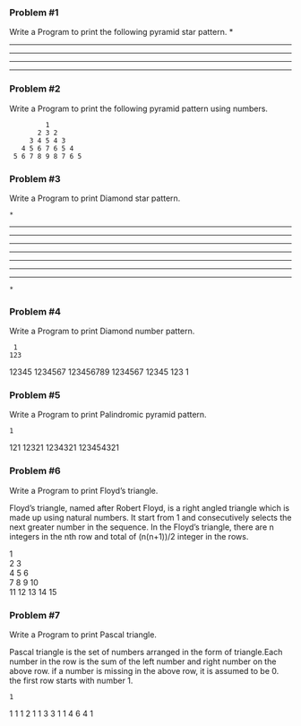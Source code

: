 ### Problem #1
Write a Program to print the following pyramid star pattern.
    *
   ***
  *****
 *******  
*********

### Problem #2
Write a Program to print the following pyramid pattern using numbers.
    
             1
           2 3 2
         3 4 5 4 3
       4 5 6 7 6 5 4
     5 6 7 8 9 8 7 6 5
     
### Problem #3
Write a Program to print Diamond star pattern.
 
    *
   ***
  *****
 *******
*********
 *******
  *****
   ***
    *

### Problem #4
Write a Program to print Diamond number pattern.
    
     1
    123
   12345
  1234567
 123456789
  1234567
   12345
    123
     1

### Problem #5
Write a Program to print Palindromic pyramid pattern.
 
    1
   121
  12321
 1234321
123454321

### Problem #6
Write a Program to print Floyd’s triangle.

Floyd’s triangle, named after Robert Floyd, is a right angled triangle which is made up using natural numbers. It start from 1 and consecutively selects the next greater number in the sequence.
In the Floyd’s triangle, there are n integers in the nth row and total of (n(n+1))/2 integer in the rows.  

1                                                                                                                          
2 3                                                                                                                        
4 5 6                                                                                                                      
7 8 9 10                                                                                                                   
11 12 13 14 15

### Problem #7
Write a Program to print Pascal triangle.

Pascal triangle is the set of numbers arranged in the form of triangle.Each number in the row is the sum of the left number and right number on the above row. if a number is missing in the above row, it is assumed to be 0. the first row starts with number 1.

    1
   1 1
  1 2 1
 1 3 3 1
1 4 6 4 1
